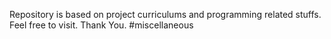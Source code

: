 Repository is based on project curriculums and programming related stuffs. Feel free to visit. Thank You.
#miscellaneous
